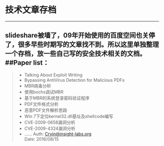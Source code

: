 # 技术文章存档

------

slideshare被墙了，09年开始使用的百度空间也关停了，很多早些时期写的文章找不到。所以这里单独整理一个存档，放一些自己写的安全技术相关的文档。 
##Paper list：
------
> * Talking About Exploit Writing
> * Bypassing AntiVirus Detection for Malicious PDFs
> * MBR病毒分析
> * 使用bochs调试MBR
> * 基于MBR的系统登录密码验证程序
> * PDF文件格式分析
> * 恶意PDF文件解析思路
> * Win 7下定位kernel32.dll基址及shellcode编写
> * CVE-2009-0658漏洞分析
> * CVE-2009-4324漏洞分析
> * ......
Auth: Cryin@insight-labs.org    
Date: 2016/08/15
 



